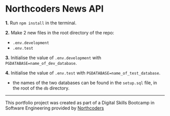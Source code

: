 # Northcoders News API

**1.** Run `npm install` in the terminal.

**2.** Make 2 new files in the root directory of the repo:

- `.env.development`
- `.env.test`

**3.** Initialise the value of `.env.development` with `PGDATABASE=name_of_dev_database`.

**4.** Initialise the value of `.env.test` with `PGDATABASE=name_of_test_database`.

- the names of the two databases can be found in the `setup.sql` file, in the root of the `db` directory.

---

This portfolio project was created as part of a Digital Skills Bootcamp in Software Engineering provided by [Northcoders](https://northcoders.com/)

